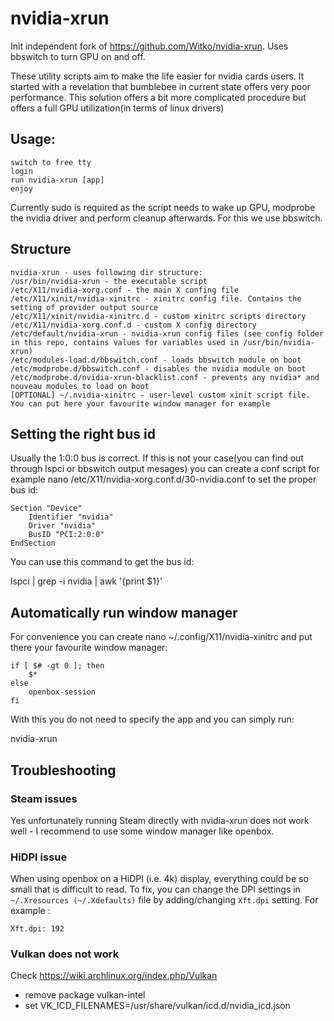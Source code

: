 # nvidia-xrun
Init independent fork of https://github.com/Witko/nvidia-xrun. Uses bbswitch to turn GPU on and off.

These utility scripts aim to make the life easier for nvidia cards users. It started with a revelation that bumblebee in current state offers very poor performance. This solution offers a bit more complicated procedure but offers a full GPU utilization(in terms of linux drivers)
## Usage:

    switch to free tty
    login
    run nvidia-xrun [app]
    enjoy

Currently sudo is required as the script needs to wake up GPU, modprobe the nvidia driver and perform cleanup afterwards. For this we use bbswitch.
## Structure

    nvidia-xrun - uses following dir structure:
    /usr/bin/nvidia-xrun - the executable script
    /etc/X11/nvidia-xorg.conf - the main X confing file
    /etc/X11/xinit/nvidia-xinitrc - xinitrc config file. Contains the setting of provider output source
    /etc/X11/xinit/nvidia-xinitrc.d - custom xinitrc scripts directory
    /etc/X11/nvidia-xorg.conf.d - custom X config directory
    /etc/default/nvidia-xrun - nvidia-xrun config files (see config folder in this repo, contains values for variables used in /usr/bin/nvidia-xrun)
    /etc/modules-load.d/bbswitch.conf - loads bbswitch module on boot
    /etc/modprobe.d/bbswitch.conf - disables the nvidia module on boot
    /etc/modprobe.d/nvidia-xrun-blacklist.conf - prevents any nvidia* and nouveau modules to load on boot 
    [OPTIONAL] ~/.nvidia-xinitrc - user-level custom xinit script file. You can put here your favourite window manager for example

## Setting the right bus id

Usually the 1:0:0 bus is correct. If this is not your case(you can find out through lspci or bbswitch output mesages) you can create a conf script for example nano /etc/X11/nvidia-xorg.conf.d/30-nvidia.conf to set the proper bus id:

    Section "Device"
        Identifier "nvidia"
        Driver "nvidia"
        BusID "PCI:2:0:0"
    EndSection

You can use this command to get the bus id:

lspci | grep -i nvidia | awk '{print $1}'

## Automatically run window manager

For convenience you can create nano ~/.config/X11/nvidia-xinitrc and put there your favourite window manager:

    if [ $# -gt 0 ]; then
        $*
    else
        openbox-session
    fi

With this you do not need to specify the app and you can simply run:

nvidia-xrun

## Troubleshooting
### Steam issues
Yes unfortunately running Steam directly with nvidia-xrun does not work well - I recommend to use some window manager like openbox.

### HiDPI issue
When using openbox on a HiDPI (i.e. 4k) display, everything could be so small that is difficult to read.
To fix, you can change the DPI settings in `~/.Xresources (~/.Xdefaults)` file by adding/changing `Xft.dpi` setting. For example :

```
Xft.dpi: 192
```

### Vulkan does not work
Check https://wiki.archlinux.org/index.php/Vulkan
* remove package vulkan-intel
* set VK_ICD_FILENAMES=/usr/share/vulkan/icd.d/nvidia_icd.json

